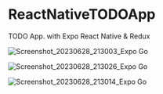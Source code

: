 # ReactNativeTODOApp
TODO App. with Expo React Native &amp; Redux



![Screenshot_20230628_213003_Expo Go](https://github.com/mfardogan/ReactNativeTODOApp/assets/23241672/9e354303-5f67-4dfa-9fe2-9ae4bcbe646b)

![Screenshot_20230628_213026_Expo Go](https://github.com/mfardogan/ReactNativeTODOApp/assets/23241672/dbe84495-177a-4217-93ee-09d9b25dfc0e)

![Screenshot_20230628_213014_Expo Go](https://github.com/mfardogan/ReactNativeTODOApp/assets/23241672/9b99da4a-6354-4595-98f9-e5864cd58484)
